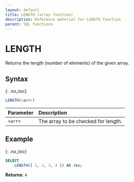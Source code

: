 ```yaml
---
layout: default
title: LENGTH (array function)
description: Reference material for LENGTH function
parent: SQL functions
---
```


# LENGTH

Returns the length (number of elements) of the given array.

## Syntax
{: .no_toc}

```sql
LENGTH(<arr>)
```

| Parameter | Description                         |
| :--------- | :----------------------------------- |
| `<arr>`   | The array to be checked for length. |

## Example
{: .no_toc}

```sql
SELECT
	LENGTH([ 1, 2, 3, 4 ]) AS res;
```

**Returns**: `4`
